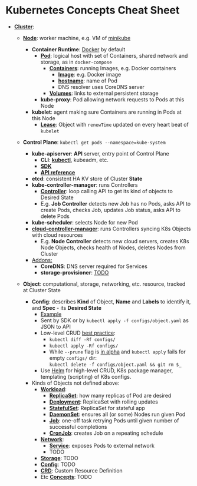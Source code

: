 # Kubernetes Concepts Cheat Sheet

* **[Cluster](https://kubernetes.io/docs/concepts/overview/components/)**:
    * **[Node](https://kubernetes.io/docs/concepts/architecture/nodes/)**: worker machine, e.g. VM of [minikube](https://kubernetes.io/docs/tasks/tools/#minikube)
        * **Container Runtime**: [Docker](https://www.docker.com/) by default
            * **[Pod](https://kubernetes.io/docs/concepts/workloads/pods/)**: logical host with set of Containers, shared network and storage, as in `docker-compose`
                * **[Containers](https://kubernetes.io/docs/concepts/containers/container-environment/)**: running Images, e.g. Docker containers
                    * **[Image](https://kubernetes.io/docs/concepts/containers/images/)**: e.g. Docker image
                    * **[hostname](https://kubernetes.io/docs/concepts/containers/container-environment/#container-information)**: name of Pod
                    * DNS resolver uses CoreDNS server
                * **[Volumes](https://kubernetes.io/docs/concepts/storage/volumes/)**: links to external persistent storage
            * **kube-proxy**: Pod allowing network requests to Pods at this Node
        * **kubelet**: agent making sure Containers are running in Pods at this Node
            * **[Lease](https://kubernetes.io/docs/concepts/architecture/leases/)**: Object with `renewTime` updated on every heart beat of `kubelet`

    * **Control Plane**: `kubectl get pods --namespace=kube-system`
        * **kube-apiserver**: **API** server, entry point of Control Plane
            * **CLI**: **[kubectl](https://kubernetes.io/docs/tasks/tools/#kubectl)**, kubeadm, etc.
            * **[SDK](https://kubernetes.io/docs/reference/using-api/client-libraries/)**
            * **[API reference](https://kubernetes.io/docs/reference/kubernetes-api/)**
        * **etcd**: consistent HA KV store of Cluster **State**
        * **kube-controller-manager**: runs Controllers
            * **[Controller](https://kubernetes.io/docs/concepts/architecture/controller/)**: loop calling API to get its kind of objects to Desired State
            * E.g. **Job Controller** detects new Job has no Pods, asks API to create Pods, checks Job, updates Job status, asks API to delete Pods
        * **kube-scheduler**: selects Node for new Pod
        * **[cloud-controller-manager](https://kubernetes.io/docs/concepts/architecture/cloud-controller/)**: runs Controllers syncing K8s Objects with cloud resources
            * E.g. **Node Controller** detects new cloud servers, creates K8s Node Objects, checks health of Nodes, deletes Nodes from Cluster
        * [Addons:](https://kubernetes.io/docs/concepts/cluster-administration/addons/)
            * **CoreDNS**: DNS server required for Services
            * **storage-provisioner**: [TODO](https://kubernetes.io/docs/concepts/storage/dynamic-provisioning/)

    * **Object**: computational, storage, networking, etc. resource, tracked at Cluster State
        * **Config**: describes **Kind** of Object, **Name** and **Labels** to identify it, and **Spec** - its **Desired State**
            * [Example](https://raw.githubusercontent.com/kubernetes/website/main/content/en/examples/application/deployment.yaml)
            * Sent by SDK or by `kubectl apply -f configs/object.yaml` as JSON to API
            * Low-level CRUD [best practice](https://kubernetes.io/docs/concepts/overview/working-with-objects/object-management/):
                * `kubectl diff -Rf configs/`
                * `kubectl apply -Rf configs/`
                * While `--prune` flag is [in alpha](https://kubernetes.io/docs/tasks/manage-kubernetes-objects/declarative-config/#how-to-delete-objects)
                  and `kubectl apply` fails for empty `configs/` dir:  
                  `kubectl delete -f configs/object.yaml && git rm $_`
            * Use [Helm](https://helm.sh/) for high-level CRUD, K8s package manager, templating (scripting) of K8s configs.
        * Kinds of Objects not defined above:
            * **[Workload](https://kubernetes.io/docs/concepts/workloads/controllers/)**:
                * **[ReplicaSet](https://kubernetes.io/docs/concepts/workloads/controllers/replicaset/)**: how many replicas of Pod are desired
                * **[Deployment](https://kubernetes.io/docs/concepts/workloads/controllers/deployment/)**: ReplicaSet with rolling updates
                * **[StatefulSet](https://kubernetes.io/docs/concepts/workloads/controllers/statefulset/)**: ReplicaSet for stateful app
                * **[DaemonSet](https://kubernetes.io/docs/concepts/workloads/controllers/statefulset/)**: ensures all (or some) Nodes run given Pod
                * **[Job](https://kubernetes.io/docs/concepts/workloads/controllers/job/)**: one-off task retrying Pods until given number of successful completions
                * **[CronJob](https://kubernetes.io/docs/concepts/workloads/controllers/cron-jobs/)**: creates Job on a repeating schedule
            * **[Network](https://kubernetes.io/docs/concepts/services-networking/)**:
                * **[Service](https://kubernetes.io/docs/concepts/services-networking/service/)**: exposes Pods to external network
                * TODO
            * **[Storage](https://kubernetes.io/docs/concepts/storage/)**: TODO
            * **[Config](https://kubernetes.io/docs/concepts/configuration/)**: TODO
            * **[CRD](https://kubernetes.io/docs/tasks/extend-kubernetes/custom-resources/custom-resource-definitions/#create-a-customresourcedefinition)**: Custom Resource Definition
            * Etc **[Concepts](https://kubernetes.io/docs/concepts/)**: TODO
